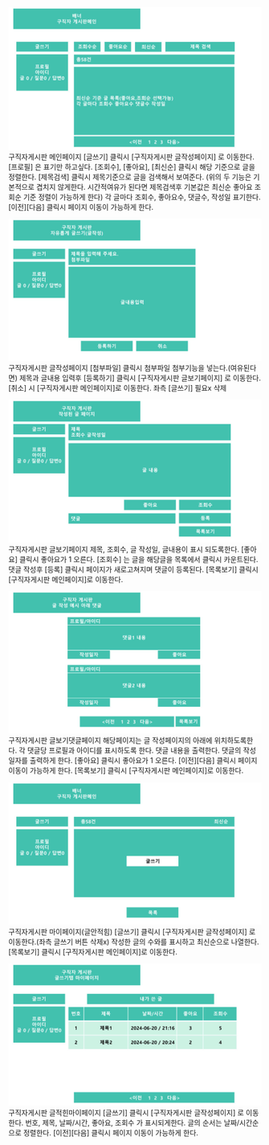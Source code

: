 ![구직자게시판 메인페이지](images/2guzig_gesipan_main.jpg)
구직자게시판 메인페이지
[글쓰기] 클릭시 [구직자게시판 글작성페이지] 로 이동한다.
[프로필] 은 표기만 하고싶다.
[조회수], [좋아요], [최신순] 클릭시 해당 기준으로 글을 정렬한다.
[제목검색] 클릭시 제목기준으로 글을 검색해서 보여준다.
(위의 두 기능은 기본적으로 겹치지 않게한다.
시간적여유가 된다면 제목검색후 기본값은 최신순 좋아요 조회순 기준 정렬이 가능하게 한다)
각 글마다 조회수, 좋아요수, 댓글수, 작성일 표기한다.
[이전][다음] 클릭시 페이지 이동이 가능하게 한다.


![구직자게시판 글작성페이지](images/4guzig_gesipan_write.jpg)
구직자게시판 글작성페이지
[첨부파일] 클릭시 첨부파일 첨부기능을 넣는다.(여유된다면)
제목과 글내용 입력후 [등록하기] 클릭시 [구직자게시판 글보기페이지] 로 이동한다.
[취소] 시 [구직자게시판 메인페이지]로 이동한다. 
좌측 [글쓰기] 필요x 삭제


![구직자게시판 글보기페이지](images/6guzig_gesipan_view.jpg)
구직자게시판 글보기페이지
제목, 조회수, 글 작성일, 글내용이 표시 되도록한다.
[좋아요] 클릭시 좋아요가 1 오른다. 
[조회수] 는 글을 해당글을 목록에서 클릭시 카운트된다.
댓글 작성후 [등록] 클릭시 페이지가 새로고쳐지며 댓글이 등록된다.
[목록보기] 클릭시 [구직자게시판 메인페이지]로 이동한다.


![구직자게시판 글보기댓글페이지](images/8guzig_gesipan_datguel.jpg)
구직자게시판 글보기댓글페이지
해당페이지는 글 작성페이지의 아래에 위치하도록한다.
각 댓글당 프로필과 아이디를 표시하도록 한다.
댓글 내용을 출력한다.
댓글의 작성일자를 출력하게 한다.
[좋아요] 클릭시 좋아요가 1 오른다.
[이전][다음] 클릭시 페이지 이동이 가능하게 한다.
[목록보기] 클릭시 [구직자게시판 메인페이지]로 이동한다.

![구직자게시판 마이페이지(글안적힘)](images/10guzig_gesipan_mypage.jpg)
구직자게시판 마이페이지(글안적힘)
[글쓰기] 클릭시 [구직자게시판 글작성페이지] 로 이동한다.(좌측 글쓰기 버튼 삭제x)
작성한 글의 수와를 표시하고 최신순으로 나열한다.
[목록보기] 클릭시 [구직자게시판 메인페이지]로 이동한다.


![구직자게시판 글적힌마이페이지](images/12guzig_gesipan_mypage_wirted.jpg)
구직자게시판 글적힌마이페이지
[글쓰기] 클릭시 [구직자게시판 글작성페이지] 로 이동한다.
번호, 제목, 날짜/시간, 좋아요, 조회수 가 표시되게한다.
글의 순서는 날짜/시간순으로 정렬한다.
[이전][다음] 클릭시 페이지 이동이 가능하게 한다.


